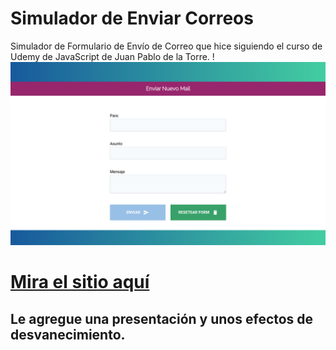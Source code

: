 # Simulador de Enviar Correos
Simulador de Formulario de Envío de Correo que hice siguiendo el curso de Udemy de JavaScript de Juan Pablo de la Torre.
!![Presentación](https://github.com/Angstromico/Simulador-Envia-Correo-Manuel/blob/master/screencapture-simulador-manda-correos-memz-netlify-app-2021-09-15-13_38_54.png)
# [Mira el sitio aquí](https://simulador-manda-correos-memz.netlify.app/)
## Le agregue una presentación y unos efectos de desvanecimiento. 
